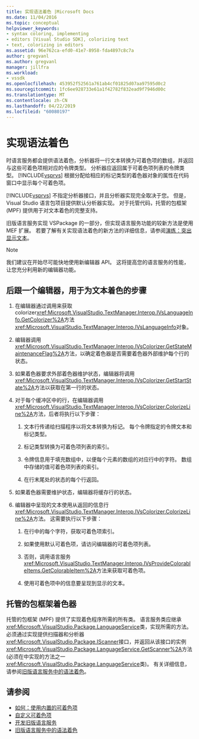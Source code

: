 ```yaml
---
title: 实现语法着色 |Microsoft Docs
ms.date: 11/04/2016
ms.topic: conceptual
helpviewer_keywords:
- syntax coloring, implementing
- editors [Visual Studio SDK], colorizing text
- text, colorizing in editors
ms.assetid: 96e762ca-efd0-41e7-8958-fda4897c8c7a
author: gregvanl
ms.author: gregvanl
manager: jillfra
ms.workload:
- vssdk
ms.openlocfilehash: 453952f52561a761ab4cf01825d07aa97595d0c2
ms.sourcegitcommit: 1fc6ee928733e61a1f42782f832ead9f7946d00c
ms.translationtype: MT
ms.contentlocale: zh-CN
ms.lasthandoff: 04/22/2019
ms.locfileid: "60080197"
---
```

# <a name="implementing-syntax-coloring"></a>实现语法着色
时语言服务都会提供语法着色，分析器将一行文本转换为可着色项的数组，并返回与这些可着色项相对应的令牌类型。 分析器应返回属于可着色项列表的令牌类型。 [!INCLUDE[vsprvs](../../code-quality/includes/vsprvs_md.md)] 根据分配给相应的标记类型的着色器对象的属性在代码窗口中显示每个可着色项。

 [!INCLUDE[vsprvs](../../code-quality/includes/vsprvs_md.md)] 不指定分析器接口，并且分析器实现完全取决于您。 但是，Visual Studio 语言包项目提供默认分析器实现。 对于托管代码，托管的包框架 (MPF) 提供用于对文本着色的完整支持。

 旧版语言服务实现 VSPackage 的一部分，但实现语言服务功能的较新方法是使用 MEF 扩展。 若要了解有关实现语法着色的新方法的详细信息，请参阅[演练：突出显示文本](../../extensibility/walkthrough-highlighting-text.md)。

> [!NOTE]
>  我们建议在开始尽可能快地使用新编辑器 API。 这将提高您的语言服务的性能，让您充分利用新的编辑器功能。

## <a name="steps-followed-by-an-editor-to-colorize-text"></a>后跟一个编辑器，用于为文本着色的步骤

1. 在编辑器通过调用来获取 colorizer<xref:Microsoft.VisualStudio.TextManager.Interop.IVsLanguageInfo.GetColorizer%2A>方法<xref:Microsoft.VisualStudio.TextManager.Interop.IVsLanguageInfo>对象。

2. 编辑器调用<xref:Microsoft.VisualStudio.TextManager.Interop.IVsColorizer.GetStateMaintenanceFlag%2A>方法，以确定着色器是否需要着色器外部维护每个行的状态。

3. 如果着色器要求外部着色器维护状态，编辑器将调用<xref:Microsoft.VisualStudio.TextManager.Interop.IVsColorizer.GetStartState%2A>方法以获取在第一行的状态。

4. 对于每个缓冲区中的行，在编辑器调用<xref:Microsoft.VisualStudio.TextManager.Interop.IVsColorizer.ColorizeLine%2A>方法，后者将执行以下步骤：

    1. 文本行传递给扫描程序以将文本转换为标记。 每个令牌指定的令牌文本和标记类型。

    2. 标记类型转换为可着色项列表的索引。

    3. 令牌信息用于填充数组中，以便每个元素的数组的对应行中的字符。 数组中存储的值可着色项列表的索引。

    4. 在行末尾处的状态的每个行返回。

5. 如果着色器需要维护状态，编辑器将缓存行的状态。

6. 编辑器中呈现的文本使用从返回的信息行<xref:Microsoft.VisualStudio.TextManager.Interop.IVsColorizer.ColorizeLine%2A>方法。 这需要执行以下步骤：

    1. 在行中的每个字符，获取可着色项索引。

    2. 如果使用默认可着色项，请访问编辑器的可着色项列表。

    3. 否则，调用语言服务<xref:Microsoft.VisualStudio.TextManager.Interop.IVsProvideColorableItems.GetColorableItem%2A>方法来获取可着色项。

    4. 使用可着色项中的信息要呈现到显示的文本。

## <a name="managed-package-framework-colorizer"></a>托管的包框架着色器
 托管的包框架 (MPF) 提供了实现着色程序所需的所有类。 语言服务类应继承<xref:Microsoft.VisualStudio.Package.LanguageService>类，实现所需的方法。 必须通过实现提供扫描器和分析器<xref:Microsoft.VisualStudio.Package.IScanner>接口，并返回从该接口的实例<xref:Microsoft.VisualStudio.Package.LanguageService.GetScanner%2A>方法 (必须在中实现的方法之一<xref:Microsoft.VisualStudio.Package.LanguageService>类)。 有关详细信息，请参阅[旧版语言服务中的语法着色](../../extensibility/internals/syntax-colorizing-in-a-legacy-language-service.md)。

## <a name="see-also"></a>请参阅
- [如何：使用内置的可着色项](../../extensibility/internals/how-to-use-built-in-colorable-items.md)
- [自定义可着色项](../../extensibility/internals/custom-colorable-items.md)
- [开发旧版语言服务](../../extensibility/internals/developing-a-legacy-language-service.md)
- [旧版语言服务中的语法着色](../../extensibility/internals/syntax-colorizing-in-a-legacy-language-service.md)